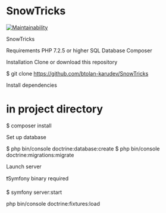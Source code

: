 # SnowTricks

[![Maintainability](https://api.codeclimate.com/v1/badges/e2e5070a934a348e3cbb/maintainability)](https://codeclimate.com/github/btolan-karudev/SnowTricks/maintainability)



SnowTricks


Requirements
PHP 7.2.5 or higher
SQL Database
Composer


Installation
Clone or download this repository

$ git clone https://github.com/btolan-karudev/SnowTricks


Install dependencies
# in project directory

$ composer install




Set up database

$ php bin/console doctrine:database:create
$ php bin/console doctrine:migrations:migrate

Launch server

❗Symfony binary required

$ symfony server:start


 php bin/console doctrine:fixtures:load
